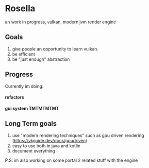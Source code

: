# Rosella
an work in progress, vulkan, modern jvm render engine

## Goals
1. give people an opportunity to learn vulkan.
2. be efficient
3. be "just enough" abstraction

## Progress
Currently im doing:
#### refactors
#### gui system TMTMTMTMT

## Long Term goals
1. use "modern rendering techniques" such as gpu driven rendering (https://vkguide.dev/docs/gpudriven)
2. easy to use both in java and kotlin
3. document everything

P.S: im also working on some portal 2 related stuff with the engine